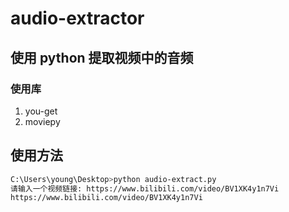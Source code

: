 # audio-extractor

## 使用 python 提取视频中的音频

###  使用库

1. you-get
2. moviepy

##  使用方法

```bash
C:\Users\young\Desktop>python audio-extract.py
请输入一个视频链接: https://www.bilibili.com/video/BV1XK4y1n7Vi
https://www.bilibili.com/video/BV1XK4y1n7Vi
```
